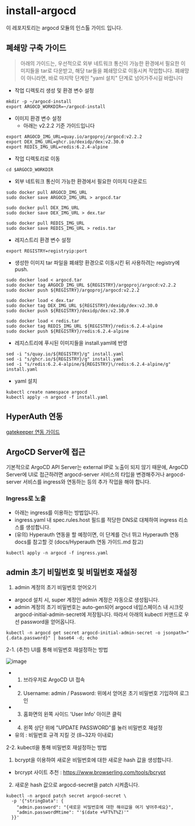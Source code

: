 # install-argocd
이 레포지토리는 argocd 모듈의 인스톨 가이드 입니다. 
## 폐쇄망 구축 가이드
> 아래의 가이드는, 우선적으로 외부 네트워크 통신이 가능한 환경에서 필요한 이미지들을 tar로 다운받고, 해당 tar들을 폐쇄망으로 이동시켜 작업합니다. 폐쇄망이 아니라면, 바로 마지막 단계인 "yaml 설치" 단계로 넘어가주시길 바랍니다

* 작업 디렉토리 생성 및 환경 변수 설정
```
mkdir -p ~/argocd-install
export ARGOCD_WORKDIR=~/argocd-install
```

* 이미지 환경 변수 설정
    * 아래는 v2.2.2 기준 가이드입니다
```
export ARGOCD_IMG_URL=quay.io/argoproj/argocd:v2.2.2
export DEX_IMG_URL=ghcr.io/dexidp/dex:v2.30.0
export REDIS_IMG_URL=redis:6.2.4-alpine
```
* 작업 디렉토리로 이동
```
cd $ARGOCD_WORKDIR
```
* 외부 네트워크 통신이 가능한 환경에서 필요한 이미지 다운로드
```
sudo docker pull ARGOCD_IMG_URL
sudo docker save ARGOCD_IMG_URL > argocd.tar

sudo docker pull DEX_IMG_URL
sudo docker save DEX_IMG_URL > dex.tar

sudo docker pull REDIS_IMG_URL
sudo docker save REDIS_IMG_URL > redis.tar
```
* 레지스트리 환경 변수 설정
```
export REGISTRY=registryip:port
```

* 생성한 이미지 tar 파일을 폐쇄망 환경으로 이동시킨 뒤 사용하려는 registry에 push.
```
sudo docker load < argocd.tar
sudo docker tag ARGOCD_IMG_URL ${REGISTRY}/argoproj/argocd:v2.2.2
sudo docker push ${REGISTRY}/argoproj/argocd:v2.2.2

sudo docker load < dex.tar
sudo docker tag DEX_IMG_URL ${REGISTRY}/dexidp/dex:v2.30.0
sudo docker push ${REGISTRY}/dexidp/dex:v2.30.0

sudo docker load < redis.tar
sudo docker tag REDIS_IMG_URL ${REGISTRY}/redis:6.2.4-alpine
sudo docker push ${REGISTRY}/redis:6.2.4-alpine
```

* 레지스트리에 푸시된 이미지들을 install.yaml에 반영
```
sed -i "s/quay.io/${REGISTRY}/g" install.yaml		 	 
sed -i "s/ghcr.io/${REGISTRY}/g" install.yaml		 
sed -i "s/redis:6.2.4-alpine/${REGISTRY}\/redis:6.2.4-alpine/g" install.yaml		 
```

* yaml 설치
```
kubectl create namespace argocd
kubectl apply -n argocd -f install.yaml
```
## HyperAuth 연동
[gatekeeper 연동 가이드](https://github.com/tmax-cloud/install-argocd/blob/main/docs/gatekeeper%20%EC%97%B0%EB%8F%99%20%EA%B0%80%EC%9D%B4%EB%93%9C.md)

## ArgoCD Server에 접근
기본적으로 ArgoCD API Server는 external IP로 노출이 되지 않기 때문에, ArgoCD Server에 UI로 접근하려면 argocd-server 서비스의 타입을 변경해주거나 argocd-server 서비스를 ingress와 연동하는 등의 추가 작업을 해야 합니다. 

### Ingress로 노출
* 아래는 ingress를 이용하는 방법입니다. 
* ingress.yaml 내 spec.rules.host 필드를 적당한 DNS로 대체하여 ingress 리소스를 생성합니다.
* (유의) Hyperauth 연동을 할 예정이면, 이 단계를 건너 뛰고 Hyperauth 연동 docs를 참고할 것 (docs/Hyperauth 연동 가이드.md 참고)
```
kubectl apply -n argocd -f ingress.yaml
```

## admin 초기 비밀번호 및 비밀번호 재설정
1. admin 계정의 초기 비밀번호 얻어오기
- argocd 설치 시, super 계정인 admin 계정은 자동으로 생성됩니다. 
- admin 계정의 초기 비밀번호는 auto-gen되어 argocd 네임스페이스 내 시크릿 argocd-initial-admin-secret에 저장됩니다. 따라서 아래의 kubectl 커맨드로 우선 password을 얻어옵니다.
```
kubectl -n argocd get secret argocd-initial-admin-secret -o jsonpath="{.data.password}" | base64 -d; echo
```
2-1. (추천) UI를 통해 비밀번호 재설정하는 방법

![image](https://user-images.githubusercontent.com/36444454/150266598-0d97a399-7d36-4205-9a45-e93cce0e6650.png)
- 1) 브라우저로 ArgoCD UI 접속
- 2) Username: admin / Password: 위에서 얻어온 초기 비밀번호 기입하여 로그인
- 3) 홈화면의 왼쪽 사이드 'User Info' 아이콘 클릭
- 4) 왼쪽 상단 위에 "UPDATE PASSWORD"를 눌러 비밀번호 재설정 
- 유의 : 비밀번호 규격 지킬 것 (8~32자 이내로)

2-2. kubectl을 통해 비밀번호 재설정하는 방법
1. bcrypt을 이용하여 새로운 비밀번호에 대한 새로운 hash 값을 생성합니다.
- brcrypt 사이트 추천 : https://www.browserling.com/tools/bcrypt 
2. 새로운 hash 값으로 argocd-secret을 patch 시켜줍니다.
```
kubectl -n argocd patch secret argocd-secret \
  -p '{"stringData": {
    "admin.password": "{새로운 비밀번호에 대한 해쉬값을 여기 넣어주세요}",
    "admin.passwordMtime": "'$(date +%FT%T%Z)'"
  }}'
```
